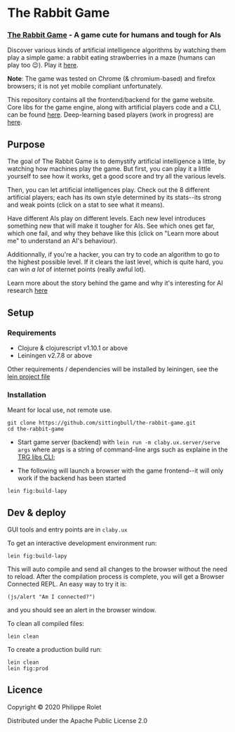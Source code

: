 # The Rabbit Game

### [The Rabbit Game](https://game.machine-zero.com) - A game cute for humans and tough for AIs

Discover various kinds of artificial intelligence algorithms by watching them play a simple game: a rabbit eating strawberries in a maze (humans can play too 😉). Play it [here](https://game.machine-zero.com).

**Note**: The game was tested on Chrome (& chromium-based) and firefox browsers; it is not yet mobile compliant unfortunately.

This repository contains all the frontend/backend for the game website. Core libs for the game engine, along with artificial players code and a CLI, can be found [here](https://github.com/philipperolet/the-rabbit-game-libs). Deep-learning based players (work in progress) are [here](https://github.com/philipperolet/trg-players).

## Purpose
The goal of The Rabbit Game is to demystify artificial intelligence
   a little, by watching how machines play the game. But first, you
   can play it a little yourself to see how it works, get a good score
   and try all the various levels.

Then, you can let artificial intelligences play. Check out the
    8 different artificial players; each has its own style determined
    by its stats--its strong and weak points (click on a stat to see
    what it means).

Have different AIs play on different levels. Each new level
   introduces something new that will make it tougher for AIs. See
   which ones get far, which one fail, and why they behave like
   this (click on \"Learn more about me\" to understand an AI's
   behaviour).

Additionnally, if you're a hacker, you can try to code an
    algorithm to go to the highest possible level. If it clears the
    last level, which is quite hard, you can win *a lot* of internet
    points (really awful lot).

Learn more about the story behind the game and why it's interesting for AI research [here](TODO)
## Setup

### Requirements ###
- Clojure & clojurescript v1.10.1 or above
- Leiningen v2.7.8 or above

Other requirements / dependencies will be installed by leiningen, see the [lein project file](project.clj)

### Installation
Meant for local use, not remote use.
```
git clone https://github.com/sittingbull/the-rabbit-game.git
cd the-rabbit-game
```
- Start game server (backend) with ``lein run -m claby.ux.server/serve args`` where args is a string of command-line args such as explaine in the  [TRG libs CLI](https://github.com/philipperolet/trg-libs);

- The following will launch a browser with the game frontend--it will only work if the backend has been started

```
lein fig:build-lapy
```
## Dev & deploy
GUI tools and entry points are in ``claby.ux``

To get an interactive development environment run:

    lein fig:build-lapy

This will auto compile and send all changes to the browser without the
need to reload. After the compilation process is complete, you will
get a Browser Connected REPL. An easy way to try it is:

    (js/alert "Am I connected?")

and you should see an alert in the browser window.

To clean all compiled files:

	lein clean

To create a production build run:

	lein clean
	lein fig:prod

## Licence
Copyright © 2020 Philippe Rolet

Distributed under the Apache Public License 2.0
